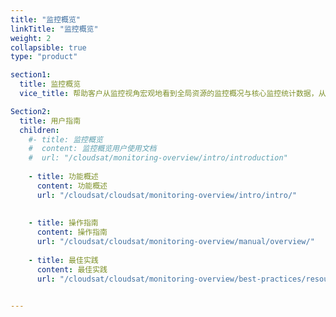 ```yaml
---
title: "监控概览"
linkTitle: "监控概览"
weight: 2
collapsible: true
type: "product"

section1:
  title: 监控概览
  vice_title: 帮助客户从监控视角宏观地看到全局资源的监控概况与核心监控统计数据，从而掌握云平台资源的整体运行状态，并可对异常情况与资源进行及时处理，可以极大提高运维人员的工作效率。

Section2:
  title: 用户指南
  children:
    #- title: 监控概览
    #  content: 监控概览用户使用文档
    #  url: "/cloudsat/monitoring-overview/intro/introduction"
 
    - title: 功能概述
      content: 功能概述
      url: "/cloudsat/cloudsat/monitoring-overview/intro/intro/"
    
    
    - title: 操作指南
      content: 操作指南
      url: "/cloudsat/cloudsat/monitoring-overview/manual/overview/"
    
    - title: 最佳实践
      content: 最佳实践
      url: "/cloudsat/cloudsat/monitoring-overview/best-practices/resourceusagerank"


---
```



<!-- type: "product" 这个参数表明这是一个产品index页面 -->
<!-- section1 为产品index页面 主标题 副标题 video  video_img为视频图片  -->
<!-- section2 为产品index页面 第一个大块的用户文档配置  -->
<!-- section3 为产品index页面 第二个大块的开发者文档配置  -->
<!-- section4 为产品index页面 第三个大块的学习路径配置  -->